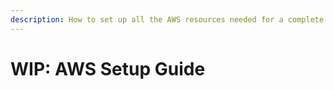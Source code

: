 ```yaml
---
description: How to set up all the AWS resources needed for a complete cloud stack
---
```


# WIP: AWS Setup Guide